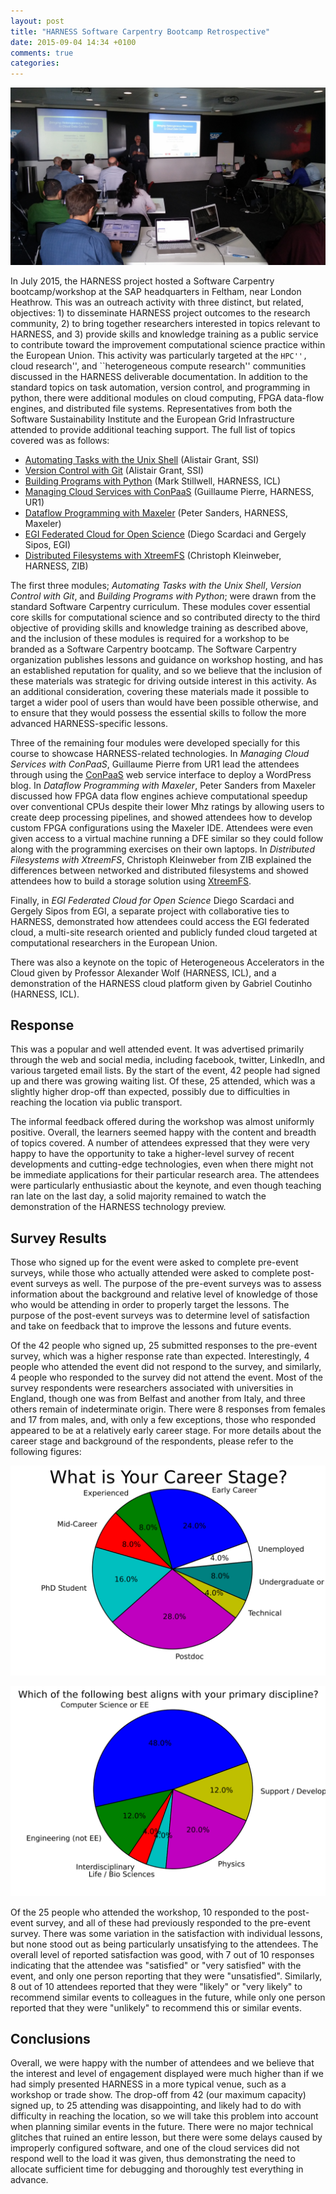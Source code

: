 ```yaml
---
layout: post
title: "HARNESS Software Carpentry Bootcamp Retrospective"
date: 2015-09-04 14:34 +0100
comments: true
categories: 
---
```


![Alexander Wolf, HARNESS SC Bootcamp Keynote](/images/20150715_143559.jpg)

In July 2015, the HARNESS project hosted a Software Carpentry bootcamp/workshop
at the SAP headquarters in Feltham, near London Heathrow. This was an outreach
activity with three distinct, but related, objectives: 1) to disseminate
HARNESS project outcomes to the research community, 2) to bring together
researchers interested in topics relevant to HARNESS, and 3) provide skills and
knowledge training as a public service to contribute toward the improvement
computational science practice within the European Union. This activity was
particularly targeted at the ``HPC'', ``cloud research'', and ``heterogeneous
compute research'' communities discussed in the HARNESS deliverable
documentation. In addition to the standard topics on task automation, version
control, and programming in python, there were additional modules on cloud
computing, FPGA data-flow engines, and distributed file systems.
Representatives from both the Software Sustainability Institute and the
European Grid Infrastructure attended to provide additional teaching support.
The full list of topics covered was as follows:

- [Automating Tasks with the Unix Shell](https://swcarpentry.github.io/shell-novice/) 
  (Alistair Grant, SSI)
- [Version Control with Git](https://swcarpentry.github.io/git-novice/) 
  (Alistair Grant, SSI)
- [Building Programs with Python](https://swcarpentry.github.io/python-novice-inflammation/) 
  (Mark Stillwell, HARNESS, ICL)
- [Managing Cloud Services with ConPaaS](https://harnesscloud.github.io/2015-07-15-feltham/conpaas/slides.pdf) 
  (Guillaume Pierre, HARNESS, UR1)
- [Dataflow Programming with Maxeler](https://harnesscloud.github.io/2015-07-15-feltham/maxeler/CodeCarpentry-MaxelerDataflow1.pdf) 
  (Peter Sanders, HARNESS, Maxeler)
- [EGI Federated Cloud for Open Science](https://documents.egi.eu/document/2551) 
  (Diego Scardaci and Gergely Sipos, EGI)
- [Distributed Filesystems with XtreemFS](https://github.com/harnesscloud/2015-07-15-feltham-students/blob/master/xtreemfs/slides.pdf) 
  (Christoph Kleinweber, HARNESS, ZIB)

<!--more-->

The first three modules; *Automating Tasks with the Unix Shell*, *Version
Control with Git*, and *Building Programs with Python*; were drawn from the
standard Software Carpentry curriculum. These modules cover essential core
skills for computational science and so contributed directy to the third
objective of providing skills and knowledge training as described above, and
the inclusion of these modules is required for a workshop to be branded as
a Software Carpentry bootcamp. The Software Carpentry organization publishes
lessons and guidance on workshop hosting, and has an established reputation for
quality, and so we believe that the inclusion of these materials was strategic
for driving outside interest in this activity. As an additional consideration,
covering these materials made it possible to target a wider pool of users than
would have been possible otherwise, and to ensure that they would possess the
essential skills to follow the more advanced HARNESS-specific lessons.

Three of the remaining four modules were developed specially for this course to
showcase HARNESS-related technologies. In *Managing Cloud Services with
ConPaaS*, Guillaume Pierre from UR1 lead the attendees through using the
[ConPaaS](http://conpaas.eu) web service interface to deploy a WordPress blog.
In *Dataflow Programming with Maxeler*, Peter Sanders from Maxeler discussed
how FPGA data flow engines achieve computational speedup over conventional CPUs
despite their lower Mhz ratings by allowing users to create deep processing
pipelines, and showed attendees how to develop custom FPGA configurations using
the Maxeler IDE. Attendees were even given access to a virtual machine running
a DFE similar so they could follow along with the programming exercises on
their own laptops. In *Distributed Filesystems with XtreemFS*, Christoph
Kleinweber from ZIB explained the differences between networked and distributed
filesystems and showed attendees how to build a storage solution using
[XtreemFS](http://xtreemfs.org).

Finally, in *EGI Federated Cloud for Open Science* Diego Scardaci and Gergely
Sipos from EGI, a separate project with collaborative ties to HARNESS,
demonstrated how attendees could access the EGI federated cloud, a multi-site
research oriented and publicly funded cloud targeted at computational
researchers in the European Union. 

There was also a keynote on the topic of Heterogeneous Accelerators in the
Cloud given by Professor Alexander Wolf (HARNESS, ICL), and a demonstration of
the HARNESS cloud platform given by Gabriel Coutinho (HARNESS, ICL).

## Response

This was a popular and well attended event. It was advertised primarily through
the web and social media, including facebook, twitter, LinkedIn, and various
targeted email lists. By the start of the event, 42 people had signed up and
there was growing waiting list. Of these, 25 attended, which was a slightly
higher drop-off than expected, possibly due to difficulties in reaching the
location via public transport.

The informal feedback offered during the workshop was almost uniformly
positive. Overall, the learners seemed happy with the content and breadth of
topics covered. A number of attendees expressed that they were very happy to
have the opportunity to take a higher-level survey of recent developments and
cutting-edge technologies, even when there might not be immediate applications
for their particular research area. The attendees were particularly
enthusiastic about the keynote, and even though teaching ran late on the last
day, a solid majority remained to watch the demonstration of the HARNESS
technology preview.

## Survey Results

Those who signed up for the event were asked to complete pre-event surveys,
while those who actually attended were asked to complete post-event surveys as
well. The purpose of the pre-event surveys was to assess information about the
background and relative level of knowledge of those who would be attending in
order to properly target the lessons. The purpose of the post-event surveys was
to determine level of satisfaction and take on feedback that to improve the
lessons and future events.

Of the 42 people who signed up, 25 submitted responses to the pre-event survey,
which was a higher response rate than expected. Interestingly, 4 people who
attended the event did not respond to the survey, and similarly, 4 people who
responded to the survey did not attend the event. Most of the survey
respondents were researchers associated with universities in England, though
one was from Belfast and another from Italy, and three others remain of
indeterminate origin. There were 8 responses from females and 17 from males,
and, with only a few exceptions, those who responded appeared to be at
a relatively early career stage. For more details about the career stage and 
background of the respondents, please refer to the following figures:

![Survey Responses: Career Stage](/images/harness_sc_career_stage.svg)

![Survey Responses: Discipline](/images/harness_sc_discipline.svg)

Of the 25 people who attended the workshop, 10 responded to the post-event
survey, and all of these had previously responded to the pre-event survey.
There was some variation in the satisfaction with individual lessons, but none
stood out as being particularly unsatisfying to the attendees. The overall level
of reported satisfaction was good, with 7 out of 10 responses indicating that
the attendee was "satisfied" or "very satisfied" with the event, and only one
person reporting that they were "unsatisfied". Similarly, 8 out of 10 attendees
reported that they were "likely" or "very likely" to recommend similar events
to colleagues in the future, while only one person reported that they were
"unlikely" to recommend this or similar events.

## Conclusions

Overall, we were happy with the number of attendees and we believe that the
interest and level of engagement displayed were much higher than if we had
simply presented HARNESS in a more typical venue, such as a workshop or trade
show. The drop-off from 42 (our maximum capacity) signed up, to 25 attending
was disappointing, and likely had to do with difficulty in reaching the
location, so we will take this problem into account when planning similar
events in the future. There were no major technical glitches that ruined an
entire lesson, but there were some delays caused by improperly configured
software, and one of the cloud services did not respond well to the load it was
given, thus demonstrating the need to allocate sufficient time for debugging
and thoroughly test everything in advance.
